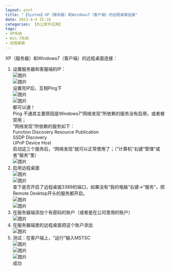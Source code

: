 ```yaml
---
layout: post
title: "【System】XP（服务器）和Windows7（客户端）的远程桌面连接"
date: 2013-4-4 15:18
categories: 【办公软件应用】
tags:
- XP系统
- Win 7系统
- 远程桌面
---
```

XP（服务器）和Windows7（客户端）的远程桌面连接：  
1. 设置服务器和客服端的IP：  
![图片](http://a1.qpic.cn/psb?/57f6398e-db93-428d-8871-6d2527ad188f/b3IGWtrRBEU9mSPuo4PBl6ClesfMmV0WyO1Pg55YsHg!/b/dKjixr5*MQAA&ek=1&kp=1&pt=0&bo=KwKeAQAAAAABAJE!&t=5&tl=3&su=0124164129&tm=1551704400&sce=0-12-12&rf=2-9)  
![图片](http://a2.qpic.cn/psb?/57f6398e-db93-428d-8871-6d2527ad188f/mE1qAChHnpgygUlhompmPu0A.TNOG40dhZcQar1k9S0!/b/dNXIu8EFEAAA&ek=1&kp=1&pt=0&bo=KgKgAQAAAAABAK4!&t=5&tl=3&su=015050417&tm=1551704400&sce=0-12-12&rf=2-9)  
设置完IP后，互相Ping下  
![图片](http://a2.qpic.cn/psb?/57f6398e-db93-428d-8871-6d2527ad188f/3QtbrkPkG3U.kty31JYTDblZ7KVxZmldZ5M.QqJfuXA!/b/dKFpXL9KMAAA&ek=1&kp=1&pt=0&bo=IANYAgAAAAABAF4!&t=5&tl=3&su=0182224193&tm=1551704400&sce=0-12-12&rf=2-9)  
![图片](http://a1.qpic.cn/psb?/57f6398e-db93-428d-8871-6d2527ad188f/pTTayfeKyEHU7ngU69ueeo0pciT3CuxNgPMykPKuHYM!/b/dETjw77TMQAA&ek=1&kp=1&pt=0&bo=IANYAgAAAAABAF4!&t=5&tl=3&su=0219914929&tm=1551704400&sce=0-12-12&rf=2-9)  
都可以通！  
Ping 不通其主要原因是Windows7“网络发现”所依赖的服务没有启用，或者被禁用；  
“网络发现”所依赖的服务如下：  
Function Discovery Resource Publication  
SSDP Discovery  
UPnP Device Host  
启动这三个服务后，“网络发现”就可以正常使用了；（“计算机”右键“管理”或者“服务”里）  
![图片](http://a4.qpic.cn/psb?/57f6398e-db93-428d-8871-6d2527ad188f/PPA6JPjlN1v0NEdRJ49oQwYn8Hmz4VmcBn3UJ9ZzXRE!/b/dDEulcC.HgAA&ek=1&kp=1&pt=0&bo=IANYAgAAAAABAF4!&t=5&tl=3&su=085814001&tm=1551704400&sce=0-12-12&rf=2-9)  
2. 启用远程桌面  
![图片](http://a2.qpic.cn/psb?/57f6398e-db93-428d-8871-6d2527ad188f/G1Z4crkz89nJDT3oWIqqFfvpQ6Nl938cmVMOqoCQFk0!/b/dL3XV7*CMQAA&ek=1&kp=1&pt=0&bo=KwKfAQAAAAABAJA!&t=5&tl=3&su=0267994641&tm=1551704400&sce=0-12-12&rf=2-9)  
![图片](http://a2.qpic.cn/psb?/57f6398e-db93-428d-8871-6d2527ad188f/s5Ljgq.4VWiNQZv2Bg.czHcXT83Arm6vt7F*s2h6f3E!/b/dHxQw8EDEAAA&ek=1&kp=1&pt=0&bo=IANYAgAAAAABAF4!&t=5&tl=3&su=08215249&tm=1551704400&sce=0-12-12&rf=2-9)  
查下是否开启了远程桌面3389的端口，如果没有“我的电脑”右键→“服务”，把Remote Desktop开头的服务都开启。  
![图片](http://a1.qpic.cn/psb?/57f6398e-db93-428d-8871-6d2527ad188f/PTp*VEZ3NU8mc31CGRG.Tnhj8*feTUAVe9PH5bLlYkw!/b/dP3RLcEZGAAA&ek=1&kp=1&pt=0&bo=LAKgAQAAAAABAKg!&t=5&tl=3&su=0240337313&tm=1551704400&sce=0-12-12&rf=2-9)  
![图片](http://a3.qpic.cn/psb?/57f6398e-db93-428d-8871-6d2527ad188f/5hTDJB*Ox5d5Poa19306dez9HhmXABNQxbx*Mnx*tY0!/b/dAUQ.L.YHgAA&ek=1&kp=1&pt=0&bo=IANYAgAAAAABAF4!&t=5&tl=3&su=0212824801&tm=1551704400&sce=0-12-12&rf=2-9)  
3. 在服务器端添加个有密码的账户（或者是在公司里用的账户）  
![图片](http://a1.qpic.cn/psb?/57f6398e-db93-428d-8871-6d2527ad188f/kdrLtd.PQA3olssmn5Ht6zILmkA9Lh8QpqOz5FJQ.0w!/b/dC2.vb7tMQAA&ek=1&kp=1&pt=0&bo=KwKfAQAAAAABAJA!&t=5&tl=3&su=0109799681&tm=1551704400&sce=0-12-12&rf=2-9)  
4. 在服务器端里的远程桌面把这个账户添加  
![图片](http://a2.qpic.cn/psb?/57f6398e-db93-428d-8871-6d2527ad188f/y652UeTdVsymfjWP3Gu6lbzP.4phMZtzpwIoXvz5kdo!/b/dK5vXL*kLwAA&ek=1&kp=1&pt=0&bo=KwKfAQAAAAABAJA!&t=5&tl=3&su=088265745&tm=1551704400&sce=0-12-12&rf=2-9)  
5. 测试：在客户端上，“运行”输入MSTSC  
![图片](http://a4.qpic.cn/psb?/57f6398e-db93-428d-8871-6d2527ad188f/yfQ.Uin0viOiIm1RDbsR2HQ99qlTVHFWrdOC2mWsr6Q!/b/dEkMj8CTHgAA&ek=1&kp=1&pt=0&bo=IANYAgAAAAABAF4!&t=5&tl=3&su=0187646097&tm=1551704400&sce=0-12-12&rf=2-9)  
![图片](http://a4.qpic.cn/psb?/57f6398e-db93-428d-8871-6d2527ad188f/baDGAhBrnCBMsjbpdbnPiDYkXm6G.CMo3loRtXH7TrI!/b/dM4vj8CaHgAA&ek=1&kp=1&pt=0&bo=IANYAgAAAAABAF4!&t=5&tl=3&su=050283649&tm=1551704400&sce=0-12-12&rf=2-9)  
![图片](http://a1.qpic.cn/psb?/57f6398e-db93-428d-8871-6d2527ad188f/XYCo5UMRD4RMZqa*7Mh9w4YA.Br.vKnKebpEqmkooX4!/b/dCRsxb7RMQAA&ek=1&kp=1&pt=0&bo=IANYAgAAAAABAF4!&tl=3&su=04141585&tm=1551704400&sce=0-12-12&rf=2-9)  
成功